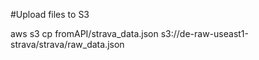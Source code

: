 #Upload files to S3

aws s3 cp fromAPI/strava_data.json s3://de-raw-useast1-strava/strava/raw_data.json
